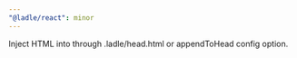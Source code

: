 ```yaml
---
"@ladle/react": minor
---
```


Inject HTML into <head> through .ladle/head.html or appendToHead config option.
